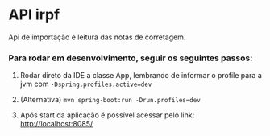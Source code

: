 # API irpf
Api de importação e leitura das notas de corretagem.

### Para rodar em desenvolvimento, seguir os seguintes passos:
1. Rodar direto da IDE a classe App, lembrando de informar o profile para a jvm com `-Dspring.profiles.active=dev`

2. (Alternativa) `mvn spring-boot:run -Drun.profiles=dev`

3. Após start da aplicação é possível acessar pelo link: [http://localhost:8085/](http://localhost:8085/)
